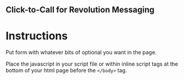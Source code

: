 ## Click-to-Call for Revolution Messaging

# Instructions

Put form with whatever bits of optional you want in the page.

Place the javascript in your script file or within inline script tags at the bottom of your html page before the `</body>` tag.